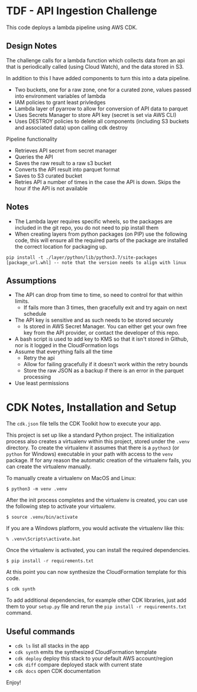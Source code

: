 
# TDF - API Ingestion Challenge

This code deploys a lambda pipeline using AWS CDK. 

## Design Notes

The challenge calls for a lambda function which collects data from an api that is periodically called (using Cloud Watch), and the data stored in S3.

In addition to this I have added components to turn this into a data pipeline.
* Two buckets, one for a raw zone, one for a curated zone, values passed into environment variables of lambda
* IAM policies to grant least privledges
* Lambda layer of pyarrow to allow for conversion of API data to parquet
* Uses Secrets Manager to store API key (secret is set via AWS CLI)
* Uses DESTROY policies to delete all components (including S3 buckets and associated data) upon calling cdk destroy

Pipeline functionality
* Retrieves API secret from secret manager
* Queries the API
* Saves the raw result to a raw s3 bucket
* Converts the API result into parquet format
* Saves to S3 curated bucket
* Retries API a number of times in the case the API is down. Skips the hour if the API is not available

## Notes

* The Lambda layer requires specific wheels, so the packages are included in the git repo, you do not need to pip install them
* When creating layers from python packages (on PIP) use the following code, this will ensure all the required parts of the package are installed the correct location for packaging up.
```
pip install -t ./layer/python/lib/python3.7/site-packages [package_url.whl] -- note that the version needs to align with linux
```

## Assumptions

* The API can drop from time to time, so need to control for that within limits. 
  * If fails more than 3 times, then gracefully exit and try again on next schedule
* The API key is sensitive and as such needs to be stored securely
  * Is stored in AWS Secret Manager. You can either get your own free key from the API provider, or contact the developer of this repo.
* A bash script is used to add key to KMS so that it isn't stored in Github, nor is it logged in the CloudFormation logs
* Assume that everything fails all the time
  * Retry the api
  * Allow for failing gracefully if it doesn't work within the retry bounds
  * Store the raw JSON as a backup if there is an error in the parquet processing
* Use least permissions 

# CDK Notes, Installation and Setup

The `cdk.json` file tells the CDK Toolkit how to execute your app.

This project is set up like a standard Python project.  The initialization
process also creates a virtualenv within this project, stored under the `.venv`
directory.  To create the virtualenv it assumes that there is a `python3`
(or `python` for Windows) executable in your path with access to the `venv`
package. If for any reason the automatic creation of the virtualenv fails,
you can create the virtualenv manually.

To manually create a virtualenv on MacOS and Linux:

```
$ python3 -m venv .venv
```

After the init process completes and the virtualenv is created, you can use the following
step to activate your virtualenv.

```
$ source .venv/bin/activate
```

If you are a Windows platform, you would activate the virtualenv like this:

```
% .venv\Scripts\activate.bat
```

Once the virtualenv is activated, you can install the required dependencies.

```
$ pip install -r requirements.txt
```

At this point you can now synthesize the CloudFormation template for this code.

```
$ cdk synth
```

To add additional dependencies, for example other CDK libraries, just add
them to your `setup.py` file and rerun the `pip install -r requirements.txt`
command.

## Useful commands

 * `cdk ls`          list all stacks in the app
 * `cdk synth`       emits the synthesized CloudFormation template
 * `cdk deploy`      deploy this stack to your default AWS account/region
 * `cdk diff`        compare deployed stack with current state
 * `cdk docs`        open CDK documentation

Enjoy!
